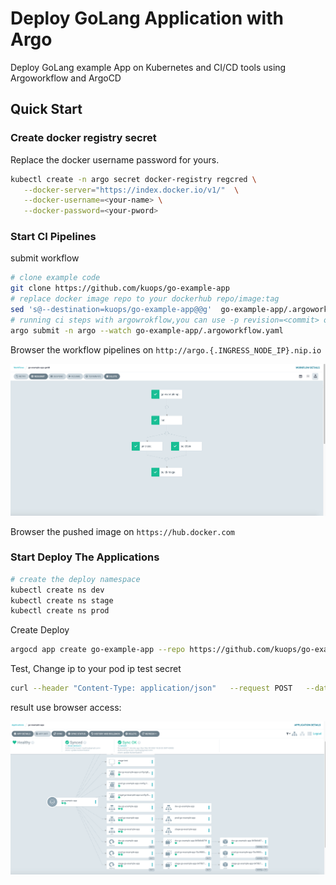 # Deploy GoLang Application with Argo

<!-- markdownlint-disable MD013 -->
Deploy GoLang example App on Kubernetes and CI/CD tools using Argoworkflow and ArgoCD

## Quick Start

### Create docker registry secret

Replace the docker username password for yours.

```bash
kubectl create -n argo secret docker-registry regcred \
   --docker-server="https://index.docker.io/v1/"  \
   --docker-username=<your-name> \
   --docker-password=<your-pword>
```

### Start CI Pipelines

submit workflow

```bash
# clone example code
git clone https://github.com/kuops/go-example-app
# replace docker image repo to your dockerhub repo/image:tag
sed 's@--destination=kuops/go-example-app@@g'  go-example-app/.argoworkflow.yaml
# running ci steps with argowrokflow,you can use -p revision=<commit> options change the default master value
argo submit -n argo --watch go-example-app/.argoworkflow.yaml
```

Browser the workflow pipelines on `http://argo.{.INGRESS_NODE_IP}.nip.io`

![Argoworkflow](images/Argoworkflow.png)

Browser the pushed image on `https://hub.docker.com`

### Start Deploy The Applications

```bash
# create the deploy namespace
kubectl create ns dev
kubectl create ns stage
kubectl create ns prod
```

Create Deploy

```bash
argocd app create go-example-app --repo https://github.com/kuops/go-example-app.git --path deploy/dev --dest-server https://kubernetes.default.svc --dest-namespace dev
```

Test, Change ip to your pod ip test secret

```bash
curl --header "Content-Type: application/json"   --request POST   --data '{"name":"xyz"}'   http://192.168.102.76:8080/api/hello
```

result use browser access:

![Argocd](images/Argocd.png)
